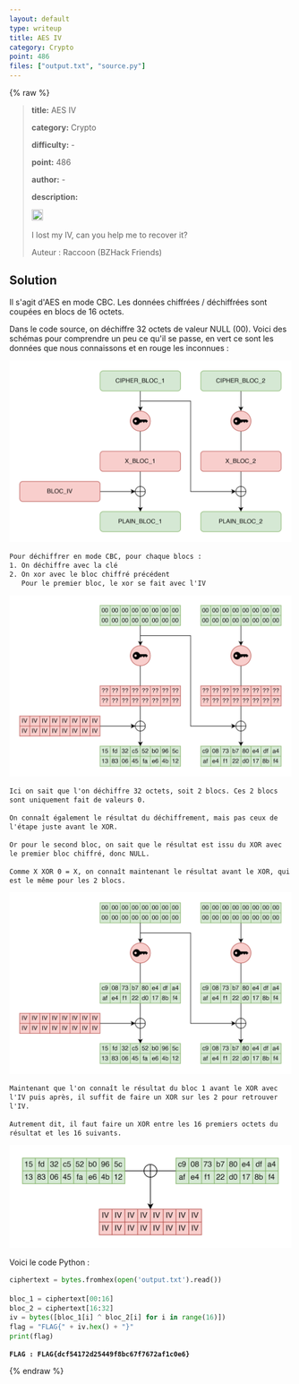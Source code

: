 ```yaml
---
layout: default
type: writeup
title: AES IV
category: Crypto
point: 486
files: ["output.txt", "source.py"]
---
```


{% raw %}
> **title:** AES IV
>
> **category:** Crypto
>
> **difficulty:** -
>
> **point:** 486
>
> **author:** -
>
> **description:**
> 
> <img src="https://icons.iconarchive.com/icons/twitter/twemoji-flags/256/United-Kingdom-Flag-icon.png" width="20" height="20"/>
>
> I lost my IV, can you help me to recover it?
>
> Auteur : Raccoon (BZHack Friends)

## Solution

Il s'agit d'AES en mode CBC. Les données chiffrées / déchiffrées sont coupées en blocs de 16 octets.

Dans le code source, on déchiffre 32 octets de valeur NULL (00). Voici des schémas pour comprendre un peu ce qu'il se passe, en vert ce sont les données que nous connaissons et en rouge les inconnues :

![Explication de l'AES en mode CBC](./images/diagramme_0.png)

```
Pour déchiffrer en mode CBC, pour chaque blocs :
1. On déchiffre avec la clé
2. On xor avec le bloc chiffré précédent
   Pour le premier bloc, le xor se fait avec l'IV
```

![Explication de l'AES en mode CBC](./images/diagramme_1.png)

```
Ici on sait que l'on déchiffre 32 octets, soit 2 blocs. Ces 2 blocs sont uniquement fait de valeurs 0.

On connaît également le résultat du déchiffrement, mais pas ceux de l'étape juste avant le XOR.

Or pour le second bloc, on sait que le résultat est issu du XOR avec le premier bloc chiffré, donc NULL.

Comme X XOR 0 = X, on connaît maintenant le résultat avant le XOR, qui est le même pour les 2 blocs.
```

![Explication de l'AES en mode CBC](./images/diagramme_2.png)

```
Maintenant que l'on connaît le résultat du bloc 1 avant le XOR avec l'IV puis après, il suffit de faire un XOR sur les 2 pour retrouver l'IV.

Autrement dit, il faut faire un XOR entre les 16 premiers octets du résultat et les 16 suivants.
```

![Explication de l'AES en mode CBC](./images/diagramme_3.png)

Voici le code Python :

```python
ciphertext = bytes.fromhex(open('output.txt').read())

bloc_1 = ciphertext[00:16]
bloc_2 = ciphertext[16:32]
iv = bytes([bloc_1[i] ^ bloc_2[i] for i in range(16)])
flag = "FLAG{" + iv.hex() + "}"
print(flag)
```

**`FLAG : FLAG{dcf54172d25449f8bc67f7672af1c0e6}`**

{% endraw %}